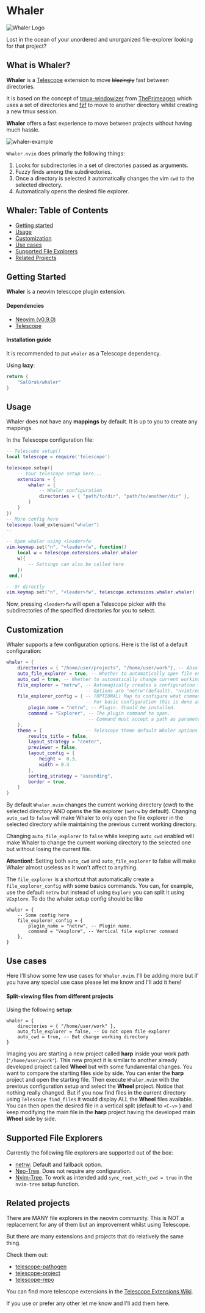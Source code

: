 # Whaler

![Whaler Logo](whaler-logo.png)

Lost in the ocean of your unordered and unorganized file-explorer looking for that project? 


## What is Whaler?

**Whaler** is a [Telescope](https://github.com/nvim-telescope/telescope.nvim) extension to move ~~blazingly~~ fast between directories.

It is based on the concept of [tmux-windowizer](https://github.com/ThePrimeagen/.dotfiles/blob/master/bin/.local/scripts/tmux-windowizer) from [ThePrimeagen](https://github.com/ThePrimeagen) which uses a set of directories and [fzf](https://github.com/junegunn/fzf) to move to another directory whilst creating a new tmux session.

**Whaler** offers a fast experience to move between projects without having much hassle.

![whaler-example](whaler-example.gif)

`Whaler.nvin` does primarly the following things:
1. Looks for subdirectories in a set of directories passed as arguments.
2. Fuzzy finds among the subdirectories.
3. Once a directory is selected it automatically changes the vim `cwd` to the selected directory.
4. Automatically opens the desired file explorer. 

## Whaler: Table of Contents

- [Getting started](#getting-started)
- [Usage](#usage)
- [Customization](#customization)
- [Use cases](#use-cases)
- [Supported File Explorers](#supported-file-explorers)
- [Related Projects](#related-projects)

## Getting Started

**Whaler** is a neovim telescope plugin extension.

#### Dependencies

- [Neovim (v0.9.0)](https://github.com/neovim/neovim/releases/tag/v0.9.0)
- [Telescope](https://github.com/nvim-telescope/telescope.nvim)

#### Installation guide

It is recommended to put `whaler` as a Telescope dependency.

Using **lazy**:
```lua
return {
    "SalOrak/whaler"
}
```

## Usage

Whaler does not have any **mappings** by default. It is up to you to create any mappings.

In the Telescope configuration file:
```lua
-- Telescope setup()
local telescope = require('telescope')

telescope.setup({
    -- Your telescope setup here...
    extensions = {
        whaler = {
            -- Whaler configuration
            directories = { "path/to/dir", "path/to/another/dir" },
        }
    }
})
-- More config here
telescope.load_extension("whaler")
--

-- Open whaler using <leader>fw
vim.keymap.set("n", "<leader>fw", function()
    local w = telescope.extensions.whaler.whaler
    w({
        -- Settings can also be called here
    })
 end,)

-- Or directly
vim.keymap.set("n", "<leader>fw", telescope.extensions.whaler.whaler)
```

Now, pressing `<leader>fw` will open a Telescope picker with the subdirectories of the specified directories for you to select.

## Customization

Whaler supports a few configuration options.
Here is the list of a default configuration:
```lua
whaler = {
    directories = { "/home/user/projects", "/home/user/work"}, -- Absolute path directories to search. By default the list is empty.
    auto_file_explorer = true, -- Whether to automatically open file explorer. By default is `true`
    auto_cwd = true, -- Whether to automatically change current working directory. By default is `true`
    file_explorer = "netrw", -- Automagically creates a configuration for the file explorer of your choice. 
                             -- Options are "netrw"(default), "nvimtree", "neotree".
    file_explorer_config = { -- (OPTIONAL) Map to configure what command is triggered by which plugin. 
                             -- For basic configuration this is done automatically setting up the file_explorer config.
        plugin_name = "netrw", -- Plugin. Should be installed.
        command = "Explorer", -- The plugin command to open.
                              -- Command must accept a path as parameter
    },
    theme = {                -- Telescope theme default Whaler options.
        results_title = false,
        layout_strategy = "center",
        previewer = false,
        layout_config = {
            height =  0.3,
            width = 0.4
        },
        sorting_strategy = "ascending",
        border = true,
    } 
}
```
By default `Whaler.nvim` changes the current working directory (*cwd*) to the selected directory AND opens the file explorer (`netrw` by default). 
Changing `auto_cwd` to `false` will make Whaler to only open the file explorer in the selected directory while maintaining the previous current working directory.

Changing `auto_file_explorer` to `false` while keeping `auto_cwd` enabled will make Whaler to change the current working directory to the selected one but without losing the current file. 

**Attention!**: Setting both `auto_cwd` and `auto_file_explorer` to false will make Whaler almost useless as it won't affect to anything.

The `file_explorer` is a shortcut that automatically create a `file_explorer_config` with some basics commands. You can, for example, use the default `netrw` but instead of using `Explore` you can split it using `VExplore`. To do the whaler setup config should be like
```
whaler = {
    -- Some config here
    file_explorer_config = {
        plugin_name = "netrw", -- Plugin name.
        command = "Vexplore", -- Vertical file explorer command
    },
}
```

## Use cases

Here I'll show some few use cases for `Whaler.nvim`.
I'll be adding more but if you have any special use case please let me know and I'll add it here!

#### Split-viewing files from different projects

Using the following **setup**:
```
whaler = {
    directories = { "/home/user/work" }, 
    auto_file_explorer = false, -- Do not open file explorer
    auto_cwd = true, -- But change working directory
}
```
Imaging you are starting a new project called **harp** inside your work path (`"/home/user/work"`). This new project it is similar to another already developed project called **Wheel** but with some fundamental changes. You want to compare the starting files side by side. You can enter the **harp** project and open the starting file. Then execute `Whaler.nvim` with the previous configuration setup and select the **Wheel** project. Notice that nothing really changed. But if you now find files in the current directory using `Telescope find_files` it would display ALL the **Wheel** files available. You can then open the desired file in a vertical split (default to `<C-v>` ) and keep modifying the main file in the **harp** project having the developed main **Wheel** side by side.


## Supported File Explorers

Currently the following file explorers are supported out of the box:
- [netrw](): Default and fallback option.
- [Neo-Tree](https://github.com/nvim-neo-tree/neo-tree.nvim). Does not require any configuration.
- [Nvim-Tree](https://github.com/nvim-tree/nvim-tree.lua). To work as intended add `sync_root_with_cwd = true` in the `nvim-tree` setup function.


## Related projects

There are MANY file explorers in the neovim community. This is NOT a replacement for any of them but an improvement whilst using Telescope.

But there are many extensions and projects that do relatively the same thing. 

Check them out:
- [telescope-pathogen](https://github.com/brookhong/telescope-pathogen.nvim)
- [telescope-project](https://github.com/nvim-telescope/telescope-project.nvim)
- [telescope-repo](https://github.com/cljoly/telescope-repo.nvim)

You can find more telescope extensions in the [Telescope Extensions Wiki](https://github.com/nvim-telescope/telescope.nvim/wiki/Extensions).

If you use or prefer any other let me know and I'll add them here.


